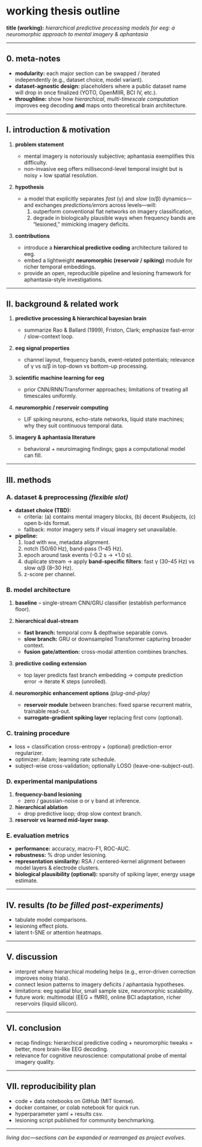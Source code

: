 # working thesis outline  
**title (working):** *hierarchical predictive processing models for eeg: a neuromorphic approach to mental imagery & aphantasia*

---

## 0. meta-notes

- **modularity:** each major section can be swapped / iterated independently (e.g., dataset choice, model variant).  
- **dataset-agnostic design:** placeholders where a public dataset name will drop in once finalized (YOTO, OpenMIIR, BCI IV, etc.).  
- **throughline:** show how *hierarchical, multi-timescale computation* improves eeg decoding **and** maps onto theoretical brain architecture.

---

## I. introduction & motivation

1. **problem statement**  
   - mental imagery is notoriously subjective; aphantasia exemplifies this difficulty.  
   - non-invasive eeg offers millisecond-level temporal insight but is noisy + low spatial resolution.  

2. **hypothesis**  
   - a model that explicitly separates *fast* (γ) and *slow* (α/β) dynamics—and exchanges *predictions/errors* across levels—will:  
     1. outperform conventional flat networks on imagery classification,  
     2. degrade in biologically plausible ways when frequency bands are “lesioned,” mimicking imagery deficits.

3. **contributions**  
   - introduce a **hierarchical predictive coding** architecture tailored to eeg.  
   - embed a lightweight **neuromorphic (reservoir / spiking)** module for richer temporal embeddings.  
   - provide an open, reproducible pipeline and lesioning framework for aphantasia-style investigations.

---

## II. background & related work

1. **predictive processing & hierarchical bayesian brain**  
   - summarize Rao & Ballard (1999), Friston, Clark; emphasize fast-error / slow-context loop.  

2. **eeg signal properties**  
   - channel layout, frequency bands, event-related potentials; relevance of γ vs α/β in top-down vs bottom-up processing.  

3. **scientific machine learning for eeg**  
   - prior CNN/RNN/Transformer approaches; limitations of treating all timescales uniformly.  

4. **neuromorphic / reservoir computing**  
   - LIF spiking neurons, echo-state networks, liquid state machines; why they suit continuous temporal data.  

5. **imagery & aphantasia literature**  
   - behavioral + neuroimaging findings; gaps a computational model can fill.

---

## III. methods

### A. dataset & preprocessing  *(flexible slot)*

- **dataset choice (TBD):**  
  - criteria: (a) contains mental imagery blocks, (b) decent #subjects, (c) open b-ids format.  
  - fallback: motor imagery sets if visual imagery set unavailable.  
- **pipeline:**  
  1. load with `mne`, metadata alignment.  
  2. notch (50/60 Hz), band-pass (1–45 Hz).  
  3. epoch around task events (-0.2 s → +1.0 s).  
  4. duplicate stream → apply **band-specific filters**: fast γ (30–45 Hz) vs slow α/β (8–30 Hz).  
  5. z-score per channel.

### B. model architecture

1. **baseline** – single-stream CNN/GRU classifier (establish performance floor).  
2. **hierarchical dual-stream**  
   - **fast branch:** temporal conv & depthwise separable convs.  
   - **slow branch:** GRU or downsampled Transformer capturing broader context.  
   - **fusion gate/attention:** cross-modal attention combines branches.  

3. **predictive coding extension**  
   - top layer predicts fast branch embedding → compute prediction error → iterate K steps (unrolled).  

4. **neuromorphic enhancement options** *(plug-and-play)*  
   - **reservoir module** between branches: fixed sparse recurrent matrix, trainable read-out.  
   - **surrogate-gradient spiking layer** replacing first conv (optional).  

### C. training procedure

- loss = classification cross-entropy + (optional) prediction-error regularizer.  
- optimizer: Adam; learning rate schedule.  
- subject-wise cross-validation; optionally LOSO (leave-one-subject-out).

### D. experimental manipulations

1. **frequency-band lesioning**  
   - zero / gaussian-noise α or γ band at inference.  
2. **hierarchical ablation**  
   - drop predictive loop; drop slow context branch.  
3. **reservoir vs learned mid-layer swap**.  

### E. evaluation metrics

- **performance:** accuracy, macro-F1, ROC-AUC.  
- **robustness:** % drop under lesioning.  
- **representation similarity:** RSA / centered-kernel alignment between model layers & electrode clusters.  
- **biological plausibility (optional):** sparsity of spiking layer, energy usage estimate.

---

## IV. results  *(to be filled post-experiments)*

- tabulate model comparisons.  
- lesioning effect plots.  
- latent t-SNE or attention heatmaps.  

---

## V. discussion

- interpret where hierarchical modeling helps (e.g., error-driven correction improves noisy trials).  
- connect lesion patterns to imagery deficits / aphantasia hypotheses.  
- limitations: eeg spatial blur, small sample size, neuromorphic scalability.  
- future work: multimodal (EEG + fMRI), online BCI adaptation, richer reservoirs (liquid silicon).  

---

## VI. conclusion

- recap findings: hierarchical predictive coding + neuromorphic tweaks = better, more brain-like EEG decoding.  
- relevance for cognitive neuroscience: computational probe of mental imagery quality.  

---

## VII. reproducibility plan

- code + data notebooks on GitHub (MIT license).  
- docker container, or colab notebook for quick run.  
- hyperparameter yaml + results csv.  
- lesioning script published for community benchmarking.

---

*living doc—sections can be expanded or rearranged as project evolves.*
